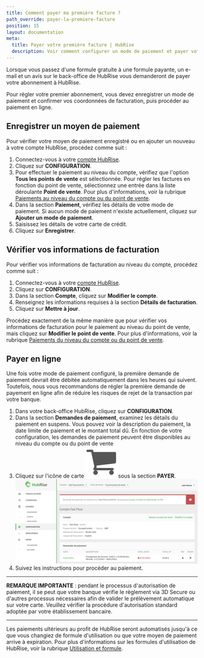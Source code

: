```yaml
---
title: Comment payer ma première facture ?
path_override: payer-la-premiere-facture
position: 15
layout: documentation
meta:
  title: Payer votre première facture | HubRise
  description: Voir comment configurer un mode de paiement et payer votre première facture. Après cette opération manuelle, paiements ultérieurs seront automatisés.
---
```


Lorsque vous passez d'une formule gratuite à une formule payante, un e-mail et un avis sur le back-office de HubRise vous demanderont de payer votre abonnement à HubRise.

Pour régler votre premier abonnement, vous devez enregistrer un mode de paiement et confirmer vos coordonnées de facturation, puis procéder au paiement en ligne.

## Enregistrer un moyen de paiement

Pour vérifier votre moyen de paiement enregistré ou en ajouter un nouveau à votre compte HubRise, procédez comme suit :

1. Connectez-vous à votre [compte HubRise](https://manager.hubrise.com/login).
2. Cliquez sur **CONFIGURATION**.
3. Pour effectuer le paiement au niveau du compte, vérifiez que l'option **Tous les points de vente** est sélectionnée. Pour régler les factures en fonction du point de vente, sélectionnez une entrée dans la liste déroulante **Point de vente**. Pour plus d'informations, voir la rubrique [Paiements au niveau du compte ou du point de vente](/docs/payment#account-or-location-payments).
4. Dans la section **Paiement**, vérifiez les détails de votre mode de paiement. Si aucun mode de paiement n'existe actuellement, cliquez sur **Ajouter un mode de paiement**.
5. Saisissez les détails de votre carte de crédit.
6. Cliquez sur **Enregistrer**.

## Vérifier vos informations de facturation

Pour vérifier vos informations de facturation au niveau du compte, procédez comme suit :

1. Connectez-vous à votre [compte HubRise](https://manager.hubrise.com/login).
2. Cliquez sur **CONFIGURATION**.
3. Dans la section **Compte**, cliquez sur **Modifier le compte**.
4. Renseignez les informations requises à la section **Détails de facturation**.
5. Cliquez sur **Mettre à jour**.

Procédez exactement de la même manière que pour vérifier vos informations de facturation pour le paiement au niveau du point de vente, mais cliquez sur **Modifier le point de vente**. Pour plus d'informations, voir la rubrique [Paiements du niveau du compte ou du point de vente](/docs/payment#account-or-location-payments).

## Payer en ligne

Une fois votre mode de paiement configuré, la première demande de paiement devrait être débitée automatiquement dans les heures qui suivent. Toutefois, nous vous recommandons de régler la première demande de payement en ligne afin de réduire les risques de rejet de la transaction par votre banque.

1. Dans votre back-office HubRise, cliquez sur **CONFIGURATION**.
2. Dans la section **Demandes de paiement**, examinez les détails du paiement en suspens. Vous pouvez voir la description du paiement, la date limite de paiement et le montant total dû. En fonction de votre configuration, les demandes de paiement peuvent être disponibles au niveau du compte ou du point de vente
3. Cliquez sur l'icône de carte <InlineImage width="17" height="17">![icône de carte](../../images/068-cart-icon.png)</InlineImage> sous la section **PAYER**.
   ![Réglez votre première facture HubRise en instance de paiement](./images/069-outstanding-payment.png)
4. Suivez les instructions pour procéder au paiement.

***

**REMARQUE IMPORTANTE** : pendant le processus d'autorisation de paiement, il se peut que votre banque vérifie le règlement via 3D Secure ou d'autres processus nécessaires afin de valider le prélèvement automatique sur votre carte. Veuillez vérifier la procédure d'autorisation standard adoptée par votre établissement bancaire.

***

Les paiements ultérieurs au profit de HubRise seront automatisés jusqu'à ce que vous changiez de formule d'utilisation ou que votre moyen de paiement arrive à expiration. Pour plus d'informations sur les formules d'utilisation de HubRise, voir la rubrique [Utilisation et formule](/docs/usage-plan).
